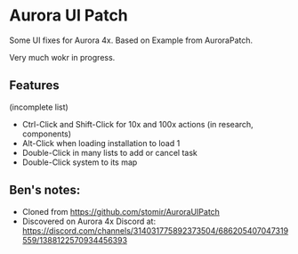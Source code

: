 # Aurora UI Patch

Some UI fixes for Aurora 4x. Based on Example from AuroraPatch.

Very much wokr in progress.

## Features
(incomplete list)

* Ctrl-Click and Shift-Click for 10x and 100x actions (in research, components)
* Alt-Click when loading installation to load 1
* Double-Click in many lists to add or cancel task
* Double-Click system to its map

## Ben's notes:
* Cloned from https://github.com/stomir/AuroraUIPatch
* Discovered on Aurora 4x Discord at: https://discord.com/channels/314031775892373504/686205407047319559/1388122570934456393
 
